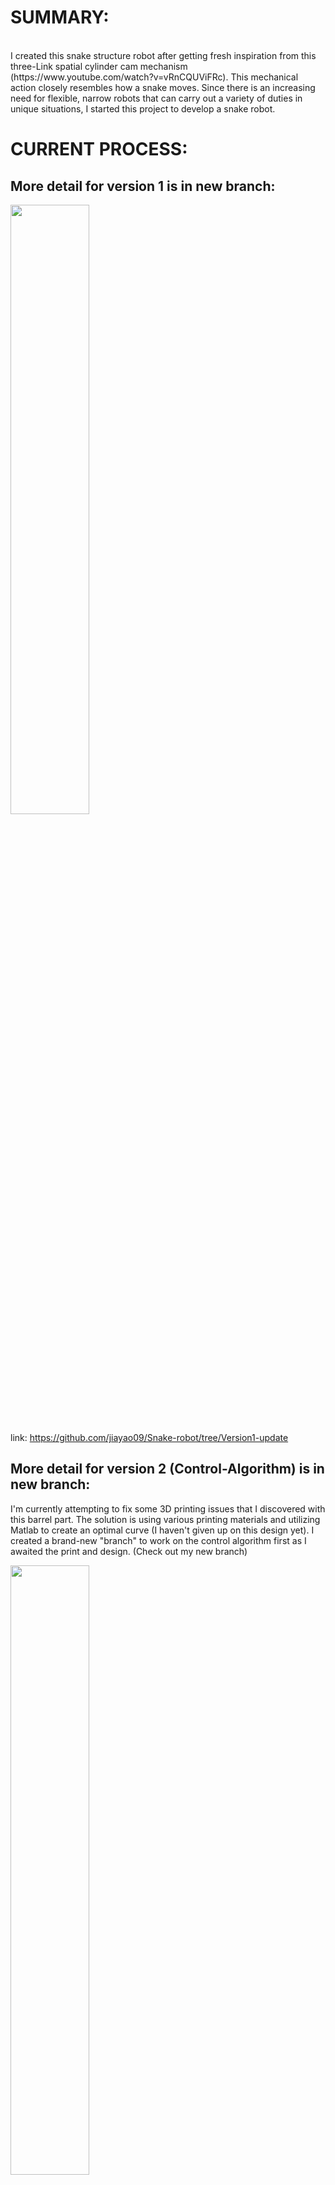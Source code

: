 # SUMMARY:
</br>
I created this snake structure robot after getting fresh inspiration from this three-Link spatial cylinder cam mechanism (https://www.youtube.com/watch?v=vRnCQUViFRc). This mechanical action closely resembles how a snake moves. Since there is an increasing need for flexible, narrow robots that can carry out a variety of duties in unique situations, I started this project to develop a snake robot.



# CURRENT PROCESS:

## More detail for version 1 is in new branch:

<img src="https://user-images.githubusercontent.com/110358483/188028534-f2151974-0614-4771-8b6d-cba20713c6c4.png" width=50% height=50%>

link: https://github.com/jiayao09/Snake-robot/tree/Version1-update


## More detail for version 2 (Control-Algorithm) is in new branch:

I'm currently attempting to fix some 3D printing issues that I discovered with this barrel part. The solution is using various printing materials and utilizing Matlab to create an optimal curve (I haven't given up on this design yet). I created a brand-new "branch" to work on the control algorithm first as I awaited the print and design. (Check out my new branch)

<img src="https://user-images.githubusercontent.com/110358483/189255607-7a5c9e6e-0fd2-43ff-9150-e03983ab6b8f.png" width=50% height=50%>

link: https://github.com/jiayao09/Snake-robot/tree/Control-Algorithm


## Version 3 (latest update):
I believe that a more effective method of controlling the robot is required based on the results of the second version. Following further research into snake motion, I believe we can add a structure to generate snake motion that is linear. I modified the robot by including a part that simulates a snake's muscular contraction, as I demonstrate below.
</br> The following video is a fun approach to teach children about snake motion: https://www.youtube.com/watch?v=kV7O5v7omww (0:20 to 1:15).

https://user-images.githubusercontent.com/110358483/191558831-bdd703b5-2a7b-4fd5-a3f1-cc0d3432bb5c.mp4


![image](https://user-images.githubusercontent.com/110358483/191565285-8d121452-dde6-4614-bb63-518d8d026f6f.png)

This is a brief movie about snake muscle activity of rectilinear locomotion.  Visit this link to view the complete video: https://www.youtube.com/watch?v=wwHkAMo-Mj0

https://user-images.githubusercontent.com/110358483/191566963-a4b19c0f-4722-4253-a8b3-55efeb799b81.mp4

